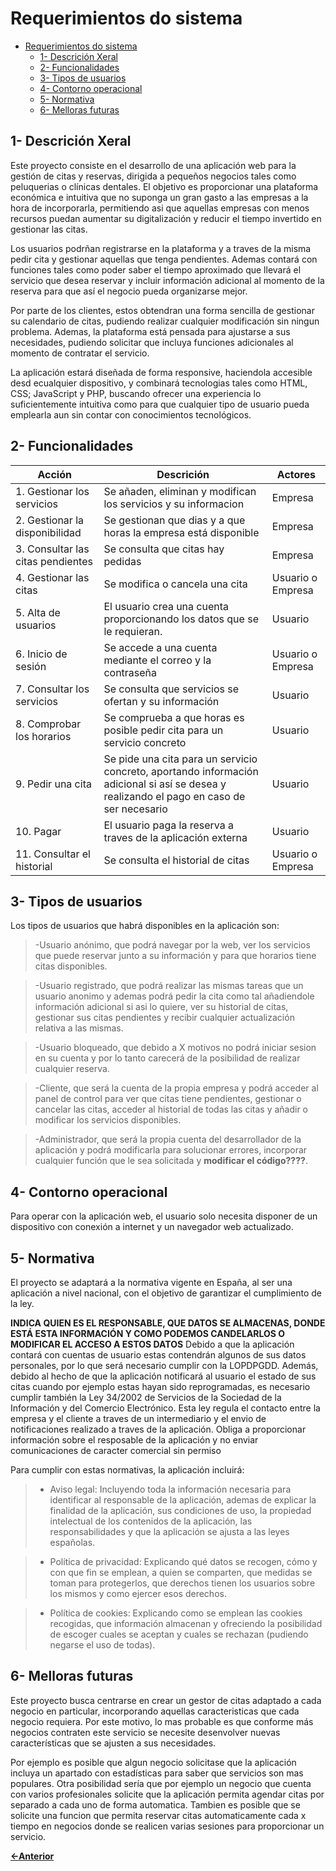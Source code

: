 # Requerimientos do sistema

- [Requerimientos do sistema](#requerimientos-do-sistema)
  - [1- Descrición Xeral](#1--descrición-xeral)
  - [2- Funcionalidades](#2--funcionalidades)
  - [3- Tipos de usuarios](#3--tipos-de-usuarios)
  - [4- Contorno operacional](#4--contorno-operacional)
  - [5- Normativa](#5--normativa)
  - [6- Melloras futuras](#6--melloras-futuras)

## 1- Descrición Xeral

Este proyecto consiste en el desarrollo de una aplicación web para la gestión de citas y reservas, dirigida a pequeños negocios tales como peluquerias o clínicas dentales. El objetivo es proporcionar una plataforma económica e intuitiva que no suponga un gran gasto a las empresas a la hora de incorporarla, permitiendo asi que aquellas empresas con menos recursos puedan aumentar su digitalización y reducir el tiempo invertido en gestionar las citas.

Los usuarios podrñan registrarse en la plataforma y a traves de la misma pedir cita y gestionar aquellas que tenga pendientes. Ademas contará con funciones tales como poder saber el tiempo aproximado que llevará el servicio que desea reservar y incluir información adicional al momento de la reserva para que así el negocio pueda organizarse mejor.

Por parte de los clientes, estos obtendran una forma sencilla de gestionar su calendario de citas, pudiendo realizar cualquier modificación sin ningun problema. Ademas, la plataforma está pensada para ajustarse a sus necesidades, pudiendo solicitar que incluya funciones adicionales al momento de contratar el servicio.

La aplicación estará diseñada de forma responsive, haciendola accesible desd ecualquier dispositivo, y combinará tecnologias tales como HTML, CSS; JavaScript y PHP, buscando ofrecer una experiencia lo suficientemente intuitiva como para que cualquier tipo de usuario pueda emplearla aun sin contar con conocimientos tecnológicos.

## 2- Funcionalidades

| Acción   |  Descrición        | Actores |
|----------|--------------------| --------|
| 1. Gestionar los servicios  | Se añaden, eliminan y modifican los servicios y su informacion | Empresa |
| 2. Gestionar la disponibilidad | Se gestionan que dias y a que horas la empresa está disponible | Empresa |
| 3. Consultar las citas pendientes | Se consulta que citas hay pedidas | Empresa |
| 4. Gestionar las citas | Se modifica o cancela una cita | Usuario o Empresa |
| 5. Alta de usuarios   | El usuario crea una cuenta proporcionando los datos que se le requieran. | Usuario |
| 6. Inicio de sesión | Se accede a una cuenta mediante el correo y la contraseña | Usuario o Empresa |
| 7. Consultar los servicios | Se consulta que servicios se ofertan y su información | Usuario |
| 8. Comprobar los horarios | Se comprueba a que horas es posible pedir cita para un servicio concreto | Usuario |
| 9. Pedir una cita | Se pide una cita para un servicio concreto, aportando información adicional si así se desea y realizando el pago en caso de ser necesario | Usuario |
| 10. Pagar | El usuario paga la reserva a traves de la aplicación externa | Usuario |
| 11. Consultar el historial | Se consulta el historial de citas | Usuario o Empresa |

## 3- Tipos de usuarios

Los tipos de usuarios que habrá disponibles en la aplicación son:

>-Usuario anónimo, que podrá navegar por la web, ver los servicios que puede reservar junto a su información y para que horarios tiene citas disponibles.

>-Usuario registrado, que podrá realizar las mismas tareas que un usuario anonimo y ademas podrá pedir la cita como tal añadiendole información adicional si asi lo quiere, ver su historial de citas, gestionar sus citas pendientes y recibir cualquier actualización relativa a las mismas.

>-Usuario bloqueado, que debido a X motivos no podrá iniciar sesion en su cuenta y por lo tanto carecerá de la posibilidad de realizar cualquier reserva.

>-Cliente, que será la cuenta de la propia empresa y podrá acceder al panel de control para ver que citas tiene pendientes, gestionar o cancelar las citas, acceder al historial de todas las citas y añadir o modificar los servicios disponibles.

>-Administrador, que será la propia cuenta del desarrollador de la aplicación y podrá modificarla para solucionar errores, incorporar cualquier función que le sea solicitada y **modificar el código????**.

## 4- Contorno operacional

Para operar con la aplicación web, el usuario solo necesita disponer de un dispositivo con conexión a internet y un navegador web actualizado.

## 5- Normativa

El proyecto se adaptará a la normativa vigente en España, al ser una aplicación a nivel nacional, con el objetivo de garantizar el cumplimiento de la ley.

**INDICA QUIEN ES EL RESPONSABLE, QUE DATOS SE ALMACENAS, DONDE ESTÁ ESTA INFORMACIÓN Y COMO PODEMOS CANDELARLOS O MODIFICAR EL ACCESO A ESTOS DATOS**
Debido a que la aplicación contará con cuentas de usuario estas contendrán algunos de sus datos personales, por lo que será necesario cumplir con la LOPDPGDD.
Además, debido al hecho de que la aplicación notificará al usuario el estado de sus citas cuando por ejemplo estas hayan sido reprogramadas, es necesario cumplir también la Ley 34/2002 de Servicios de la Sociedad de la Información y del Comercio Electrónico. Esta ley regula el contacto entre la empresa y el cliente a traves de un intermediario y el envio de notificaciones realizado a traves de la aplicación. Obliga a proporcionar información sobre el resposable de la aplicación y no enviar comunicaciones de caracter comercial sin permiso

Para cumplir con estas normativas, la aplicación incluirá:

>- Aviso legal: Incluyendo toda la información necesaria para identificar al responsable de la aplicación, ademas de explicar la finalidad de la aplicación, sus condiciones de uso, la propiedad intelectual de los contenidos de la aplicación, las responsabilidades y que la aplicación se ajusta a las leyes españolas.

>- Política de privacidad: Explicando qué datos se recogen, cómo y con que fin se emplean, a quien se comparten, que medidas se toman para protegerlos, que derechos tienen los usuarios sobre los mismos y como ejercer esos derechos.

>- Política de cookies: Explicando como se emplean las cookies recogidas, que información almacenan y ofreciendo la posibilidad de escoger cuales se aceptan y cuales se rechazan (pudiendo negarse el uso de todas).

## 6- Melloras futuras

Este proyecto busca centrarse en crear un gestor de citas adaptado a cada negocio en particular, incorporando aquellas caracteristicas que cada negocio requiera. Por este motivo, lo mas probable es que conforme más negocios contraten este servicio se necesite desenvolver nuevas características que se ajusten a sus necesidades.

Por ejemplo es posible que algun negocio solicitase que la aplicación incluya un apartado con estadísticas para saber que servicios son mas populares. Otra posibilidad sería que por ejemplo un negocio que cuenta con varios profesionales solicite que la aplicación permita agendar citas por separado a cada uno de forma automatica. Tambien es posible que se solicite una funcion que permita reservar citas automaticamente cada x tiempo en negocios donde se realicen varias sesiones para proporcionar un servicio.

[**<-Anterior**](../../README.md)
